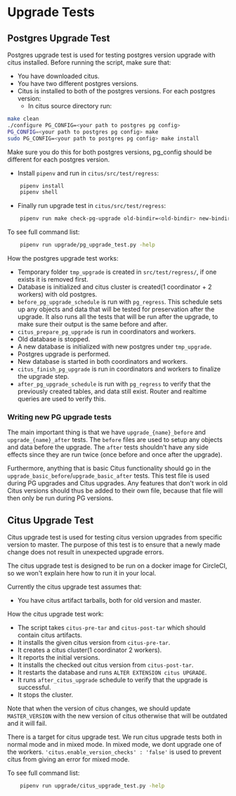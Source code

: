# Upgrade Tests

## Postgres Upgrade Test

Postgres upgrade test is used for testing postgres version upgrade with citus installed.
Before running the script, make sure that:

- You have downloaded citus.
- You have two different postgres versions.
- Citus is installed to both of the postgres versions. For each postgres version:
  - In citus source directory run:

```bash
make clean
./configure PG_CONFIG=<your path to postgres pg config>
PG_CONFIG=<your path to postgres pg config> make
sudo PG_CONFIG=<your path to postgres pg config> make install
```

  Make sure you do this for both postgres versions, pg_config should be different for each postgres version.

- Install `pipenv` and run in `citus/src/test/regress`:

```bash
    pipenv install
    pipenv shell
```

- Finally run upgrade test in `citus/src/test/regress`:

```bash
    pipenv run make check-pg-upgrade old-bindir=<old-bindir> new-bindir=<new-bindir>
```

To see full command list:

```bash
    pipenv run upgrade/pg_upgrade_test.py -help
```

How the postgres upgrade test works:

- Temporary folder `tmp_upgrade` is created in `src/test/regress/`, if one exists it is removed first.
- Database is initialized and citus cluster is created(1 coordinator + 2 workers) with old postgres.
- `before_pg_upgrade_schedule` is run with `pg_regress`. This schedule sets up any
  objects and data that will be tested for preservation after the upgrade. It
  also runs all the tests that will be run after the upgrade, to make sure their
  output is the same before and after.
- `citus_prepare_pg_upgrade` is run in coordinators and workers.
- Old database is stopped.
- A new database is initialized with new postgres under `tmp_upgrade`.
- Postgres upgrade is performed.
- New database is started in both coordinators and workers.
- `citus_finish_pg_upgrade` is run in coordinators and workers to finalize the upgrade step.
- `after_pg_upgrade_schedule` is run with `pg_regress` to verify that the previously created tables, and data still exist. Router and realtime queries are used to verify this.


### Writing new PG upgrade tests

The main important thing is that we have `upgrade_{name}_before` and
`upgrade_{name}_after` tests. The `before` files are used to setup any objects
and data before the upgrade. The `after` tests shouldn't have any side effects
since they are run twice (once before and once after the upgrade).

Furthermore, anything that is basic Citus functionality should go in the
`upgrade_basic_before`/`upgrade_basic_after` tests. This test file is used
during PG upgrades and Citus upgrades. Any features that don't work in old Citus
versions should thus be added to their own file, because that file will then
only be run during PG versions.

## Citus Upgrade Test

Citus upgrade test is used for testing citus version upgrades from specific version to master. The purpose of this test is to ensure that a newly made change does not result in unexpected upgrade errors.

The citus upgrade test is designed to be run on a docker image for CircleCI, so we won't explain here how to run it in your local.

Currently the citus upgrade test assumes that:

- You have citus artifact tarballs, both for old version and master.

How the citus upgrade test work:

- The script takes `citus-pre-tar` and `citus-post-tar` which should contain citus artifacts.
- It installs the given citus version from `citus-pre-tar`.
- It creates a citus cluster(1 coordinator 2 workers).
- It reports the initial versions.
- It installs the checked out citus version from `citus-post-tar`.
- It restarts the database and runs `ALTER EXTENSION citus UPGRADE`.
- It runs `after_citus_upgrade` schedule to verify that the upgrade is successful.
- It stops the cluster.

Note that when the version of citus changes, we should update `MASTER_VERSION` with the new version of citus otherwise that will be outdated and it will fail.

There is a target for citus upgrade test. We run citus upgrade tests both in normal mode and in mixed mode. In mixed mode, we dont upgrade one of the workers. `'citus.enable_version_checks' : 'false'` is used to prevent citus from giving an error for mixed mode.

To see full command list:

```bash
    pipenv run upgrade/citus_upgrade_test.py -help
```
